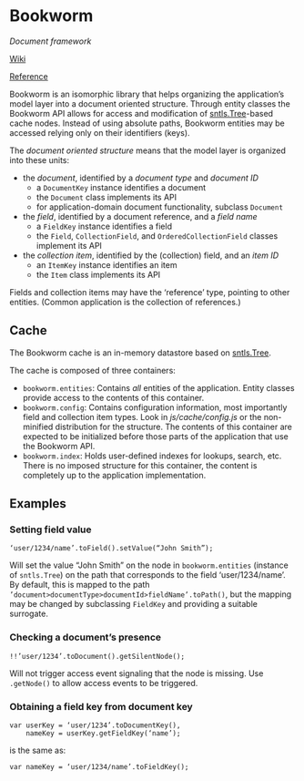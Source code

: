 # Bookworm

*Document framework*

[Wiki](https://github.com/danstocker/bookworm/wiki)

[Reference](http://danstocker.github.io/bookworm)

Bookworm is an isomorphic library that helps organizing the application’s model layer into a document oriented structure. Through entity classes the Bookworm API allows for access and modification of [sntls.Tree](https://github.com/danstocker/sntls)-based cache nodes. Instead of using absolute paths, Bookworm entities may be accessed relying only on their identifiers (keys).

The *document oriented structure* means that the model layer is organized into these units:

- the *document*, identified by a *document type* and *document ID*
    - a `DocumentKey` instance identifies a document
    - the `Document` class implements its API
    - for application-domain document functionality, subclass `Document`
- the *field*, identified by a document reference, and a *field name*
    - a `FieldKey` instance identifies a field
    - the `Field`, `CollectionField`, and `OrderedCollectionField` classes implement its API
- the *collection item*, identified by the (collection) field, and an *item ID*
    - an `ItemKey` instance identifies an item
    - the `Item` class implements its API

Fields and collection items may have the ‘reference’ type, pointing to other entities. (Common application is the collection of references.)

## Cache

The Bookworm cache is an in-memory datastore based on [sntls.Tree](http://danstocker.github.io/sntls/sntls.Tree.html).

The cache is composed of three containers:

- `bookworm.entities`: Contains *all* entities of the application. Entity classes provide access to the contents of this container.
- `bookworm.config`: Contains configuration information, most importantly field and collection item types. Look in *js/cache/config.js* or the non-minified distribution for the structure. The contents of this container are expected to be initialized before those parts of the application that use the Bookworm API.
- `bookworm.index`: Holds user-defined indexes for lookups, search, etc. There is no imposed structure for this container, the content is completely up to the application implementation.

## Examples

### Setting field value

    ‘user/1234/name’.toField().setValue(“John Smith”);

Will set the value “John Smith” on the node in `bookworm.entities` (instance of `sntls.Tree`) on the path that corresponds to the field ‘user/1234/name’. By default, this is mapped to the path `’document>documentType>documentId>fieldName’.toPath()`, but the mapping may be changed by subclassing `FieldKey` and providing a suitable surrogate.

### Checking a document’s presence

    !!’user/1234’.toDocument().getSilentNode();

Will not trigger access event signaling that the node is missing. Use `.getNode()` to allow access events to be triggered.

### Obtaining a field key from document key

    var userKey = ‘user/1234’.toDocumentKey(),
        nameKey = userKey.getFieldKey(‘name’);

is the same as:

    var nameKey = ‘user/1234/name’.toFieldKey();
